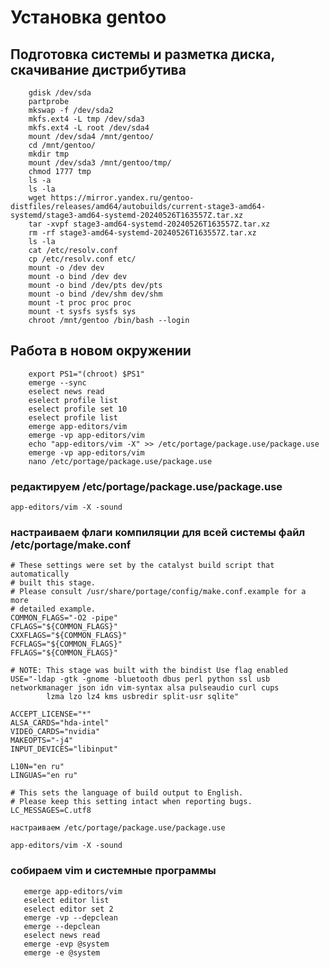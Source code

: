 # Установка gentoo 
## Подготовка системы и разметка диска, скачивание дистрибутива 
```    
    gdisk /dev/sda
    partprobe
    mkswap -f /dev/sda2
    mkfs.ext4 -L tmp /dev/sda3
    mkfs.ext4 -L root /dev/sda4
    mount /dev/sda4 /mnt/gentoo/
    cd /mnt/gentoo/
    mkdir tmp
    mount /dev/sda3 /mnt/gentoo/tmp/
    chmod 1777 tmp
    ls -a
    ls -la
    wget https://mirror.yandex.ru/gentoo-distfiles/releases/amd64/autobuilds/current-stage3-amd64-systemd/stage3-amd64-systemd-20240526T163557Z.tar.xz
    tar -xvpf stage3-amd64-systemd-20240526T163557Z.tar.xz
    rm -rf stage3-amd64-systemd-20240526T163557Z.tar.xz
    ls -la
    cat /etc/resolv.conf
    cp /etc/resolv.conf etc/
    mount -o /dev dev
    mount -o bind /dev dev
    mount -o bind /dev/pts dev/pts
    mount -o bind /dev/shm dev/shm
    mount -t proc proc proc
    mount -t sysfs sysfs sys
    chroot /mnt/gentoo /bin/bash --login
```
   ## Работа в новом окружении 
```    
    export PS1="(chroot) $PS1"
    emerge --sync
    eselect news read
    eselect profile list
    eselect profile set 10
    eselect profile list
    emerge app-editors/vim
    emerge -vp app-editors/vim
    echo "app-editors/vim -X" >> /etc/portage/package.use/package.use
    emerge -vp app-editors/vim
    nano /etc/portage/package.use/package.use
```

   ### редактируем /etc/portage/package.use/package.use 

```
app-editors/vim -X -sound
```

### настраиваем флаги компиляции для всей системы файл /etc/portage/make.conf 

```
# These settings were set by the catalyst build script that automatically
# built this stage.
# Please consult /usr/share/portage/config/make.conf.example for a more
# detailed example.
COMMON_FLAGS="-O2 -pipe"
CFLAGS="${COMMON_FLAGS}"
CXXFLAGS="${COMMON_FLAGS}"
FCFLAGS="${COMMON_FLAGS}"
FFLAGS="${COMMON_FLAGS}"

# NOTE: This stage was built with the bindist Use flag enabled
USE="-ldap -gtk -gnome -bluetooth dbus perl python ssl usb networkmanager json idn vim-syntax alsa pulseaudio curl cups
        lzma lzo lz4 kms usbredir split-usr sqlite"

ACCEPT_LICENSE="*"
ALSA_CARDS="hda-intel"
VIDEO_CARDS="nvidia"
MAKEOPTS="-j4"
INPUT_DEVICES="libinput"

L10N="en ru"
LINGUAS="en ru"

# This sets the language of build output to English.
# Please keep this setting intact when reporting bugs.
LC_MESSAGES=C.utf8
```
    настраиваем /etc/portage/package.use/package.use
```
app-editors/vim -X -sound
```
   ### собираем vim и системные программы
```
   emerge app-editors/vim
   eselect editor list
   eselect editor set 2
   emerge -vp --depclean
   emerge --depclean
   eselect news read
   emerge -evp @system
   emerge -e @system
```
